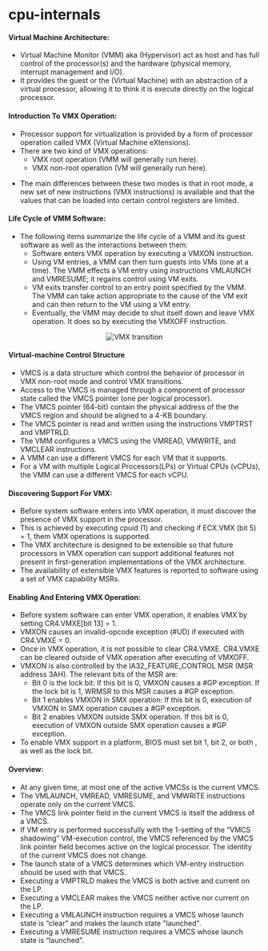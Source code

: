 # cpu-internals

#### Virtual Machine Architecture:
* Virtual Machine Monitor (VMM) aka (Hypervisor) act as host and has full control of the processor(s) and the hardware (physical memory, interrupt management and  I/O).
* It provides the guest or the (Virtual Machine) with an abstraction of a virtual processor, allowing it to think it is execute directly on the logical processor.

#### Introduction To VMX Operation:
* Processor support for virtualization is provided by a form of processor operation called VMX (Virtual Machine eXtensions).
* There are two kind of VMX operations:
	- VMX root operation (VMM will generally run here).
	- VMX non-root operation (VM will generally run here).
- The main differences between these two modes is that in root mode, a new set of new instructions (VMX instructions) is available and that the values that can be loaded into certain control registers are limited.

#### Life Cycle of VMM Software:
* The following items summarize the life cycle of a VMM and its guest software as well as the interactions between them:
	- Software enters VMX operation by executing a VMXON instruction.
	- Using VM entries, a VMM can then turn guests into VMs (one at a time). The VMM effects a VM entry using instructions VMLAUNCH and VMRESUME; it regains control using VM exits.
	- VM exits transfer control to an entry point specified by the VMM. The VMM can take action appropriate to the cause of the VM exit and can then return to the VM using a VM entry.
	- Eventually, the VMM may decide to shut itself down and leave VMX operation. It does so by executing the VMXOFF instruction.

<p align="center">
  <img src="https://raw.githubusercontent.com/LordNoteworthy/cpu-internals/master/figures/Interaction%20of%20a%20Virtual-Machine%20Monitor%20and%20Guests.png" alt="VMX transition"/>
</p>

#### Virtual-machine Control Structure
* VMCS is a data structure which control the behavior of processor in VMX non-root mode and control VMX transitions.
* Access to the VMCS is managed through a component of processor state called the VMCS pointer (one per logical processor).
* The VMCS pointer (64-bit) contain the physical address of the the VMCS region and should be aligned to a 4-KB boundary.
* The VMCS pointer is read and written using the instructions VMPTRST and VMPTRLD. 
* The VMM configures a VMCS using the VMREAD, VMWRITE, and VMCLEAR instructions.
* A VMM can use a different VMCS for each VM that it supports.
* For a VM with multiple Logical Processors(LPs) or Virtual CPUs (vCPUs), the VMM can use a different VMCS for each vCPU.

#### Discovering Support For VMX:
* Before system software enters into VMX operation, it must discover the presence of VMX support in the processor.
* This is achieved by executing cpuid (1) and checking if ECX.VMX (bit 5) = 1, them VMX operations is supported.
* The VMX architecture is designed to be extensible so that future processors in VMX operation can support additional features not present in first-generation implementations of the VMX architecture. 
* The availability of extensible VMX features is reported to software using a set of VMX capability MSRs.

#### Enabling And Entering VMX Operation:
* Before system software can enter VMX operation, it enables VMX by setting CR4.VMXE[bit 13] = 1. 
* VMXON causes an invalid-opcode exception (#UD) if executed with CR4.VMXE = 0.
* Once in VMX operation, it is not possible to clear CR4.VMXE. CR4.VMXE can be cleared outside of VMX operation after executing of VMXOFF.
* VMXON is also controlled by the IA32_FEATURE_CONTROL MSR (MSR address 3AH). The relevant bits of the MSR are:
	- Bit 0 is the lock bit: If this bit is 0, VMXON causes a #GP exception. If the lock bit is 1, WRMSR to this MSR causes a #GP exception. 
	- Bit 1 enables VMXON in SMX operation: If this bit is 0, execution of VMXON in SMX operation causes a #GP exception.
	- Bit 2 enables VMXON outside SMX operation. If this bit is 0, execution of VMXON outside SMX operation causes a #GP exception.
* To enable VMX support in a platform, BIOS must set bit 1, bit 2, or both , as well as the lock bit.


#### Overview:
* At any given time, at most one of the active VMCSs is the current VMCS. 
* The VMLAUNCH, VMREAD, VMRESUME, and VMWRITE instructions operate only on the current VMCS.
* The VMCS link pointer field in the current VMCS is itself the address of a VMCS.
* If VM entry is performed successfully with the 1-setting of the “VMCS shadowing” VM-execution control, the VMCS referenced by the VMCS link pointer field becomes active on the logical processor. The identity of the current VMCS does not change.
* The launch state of a VMCS determines which VM-entry instruction should be used with that VMCS.
* Executing a VMPTRLD makes the VMCS is both active and current on the LP. 
* Executing a VMCLEAR makes the VMCS neither active nor current on the LP.
* Executing a VMLAUNCH instruction requires a VMCS whose launch state is “clear” and makes the launch state "launched".
* Executing a VMRESUME instruction requires a VMCS whose launch state is “launched”.




